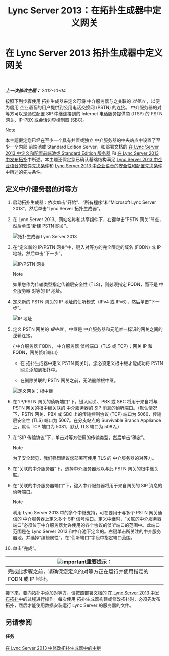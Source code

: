 ﻿---
title: Lync Server 2013：在拓扑生成器中定义网关
TOCTitle: 在拓扑生成器中定义网关
ms:assetid: 456e5a96-d9f6-42a6-862c-a69464391628
ms:mtpsurl: https://technet.microsoft.com/zh-cn/library/Gg425945(v=OCS.15)
ms:contentKeyID: 49312706
ms.date: 05/19/2016
mtps_version: v=OCS.15
ms.translationtype: HT
---

# 在 Lync Server 2013 拓扑生成器中定义网关

 

_**上一次修改主题：** 2012-10-04_

按照下列步骤使用 拓扑生成器来定义可将 中介服务器与之关联的 *对等方* ，以便为启用 企业语音的用户提供到公用电话交换网 (PSTN) 的连接。 中介服务器的对等方可以是通过配置 SIP 中继连接到的 Internet 电话服务提供商 (ITSP) 的 PSTN 网关、IP-PBX 或会话边界控制器 (SBC)。

> [!NOTE]  
> 本主题假定您已经在至少一个具有并置或独立 中介服务器的中央站点中设置了至少一个内部 前端池或 Standard Edition Server，如部署文档的 <a href="lync-server-2013-define-and-configure-a-front-end-pool-or-standard-edition-server.md">在 Lync Server 2013 中定义和配置前端池或 Standard Edition 服务器</a> 和 <a href="lync-server-2013-publish-the-topology.md">在 Lync Server 2013 中发布拓扑</a>中所述。本主题还假定您已确认基础结构满足 <a href="lync-server-2013-software-prerequisites-for-enterprise-voice.md">Lync Server 2013 中企业语音的软件先决条件</a>和 <a href="lync-server-2013-security-and-configuration-prerequisites-for-enterprise-voice.md">Lync Server 2013 中企业语音的安全性和配置先决条件</a>中所述的先决条件。



## 定义中介服务器的对等方

1.  启动拓扑生成器：依次单击“开始”、“所有程序”和“Microsoft Lync Server 2013”，然后单击“Lync Server 拓扑生成器”。

2.  在 Lync Server 2013、网站名称和共享组件下，右键单击“PSTN 网关”节点，然后单击“新建 PSTN 网关”。
    
    ![拓扑生成器 Lync Server 2013](images/Gg425945.d898c3c1-8798-4b74-8f02-b994ef3db4c1(OCS.15).png "拓扑生成器 Lync Server 2013")

3.  在“定义新的 IP/PSTN 网关”中，键入对等方的完全限定的域名 (FQDN) 或 IP 地址，然后单击“下一步”。
    
    ![IP/PSTN 网关](images/Gg425945.8017ba5e-41bc-48d4-97d9-fd306cd322b8(OCS.15).png "IP/PSTN 网关")
    
    > [!NOTE]  
    > 如果您作为传输类型指定传输层安全性 (TLS)，则必须指定 FQDN，而不是 中介服务器 对等的 IP 地址。
    


4.  定义新的 PSTN 网关的 IP 地址的侦听模式（IPv4 或 IPv6），然后单击“下一步”。
    
    ![IP 地址](images/Gg425945.c7fc0d12-adc8-45a7-aca1-b376e1d2fcec(OCS.15).png "IP 地址")

5.  定义 PSTN 网关的 *根中继* 。中继是 中介服务器和元组唯一标识的网关之间的逻辑连接。
    
    { 中介服务器 FQDN， 中介服务器 侦听端口（TLS 或 TCP）：网关 IP 和 FQDN，网关侦听端口}
    
      - 在 拓扑生成器中定义 PSTN 网关时，您必须定义根中继才能成功将 PSTN 网关添加到拓扑中。
    
      - 在删除关联的 PSTN 网关之前，无法删除根中继。
    
    ![定义网关：根中继](images/Gg425945.3b030757-eb35-4616-bb6b-74ee67507e3d(OCS.15).png "定义网关：根中继")

6.  在“IP/PSTN 网关的侦听端口”下，键入网关、PBX 或 SBC 将用于来自将与 PSTN 网关的根中继关联的 中介服务器的 SIP 消息的侦听端口。（默认情况下，PSTN 网关、PBX 或 SBC 上的传输控制协议 (TCP) 端口为 5066，传输层安全性 (TLS) 端口为 5067。在分支站点的 Survivable Branch Appliance 上，默认 TCP 端口为 5081，默认 TLS 端口为 5082。）

7.  在“SIP 传输协议”下，单击对等方使用的传输类型，然后单击“确定”。
    
    > [!NOTE]  
    > 为了安全起见，我们强烈建议您部署可使用 TLS 的 中介服务器的对等方。
    


8.  在“关联的中介服务器”下，选择中介服务器池以与此 PSTN 网关的根中继关联。

9.  在“关联的中介服务器端口”下，键入中介服务器将用于来自网关的 SIP 消息的侦听端口。
    
    > [!NOTE]  
    > 利用 Lync Server 2013 中的多个中继支持，可在要用于与多个 PSTN 网关通信的 中介服务器上定义多个 SIP 信号端口。定义中继时，“关联的中介服务器端口”必须位于中介服务器允许使用的各个协议的侦听端口的范围中。此端口范围是在 Lync Server 2013 和中介池下定义的。右键单击所关注的中介服务器池，并选择“编辑属性”。在“侦听端口”字段中指定端口范围。
    


10. 单击“完成”。

<table>
<thead>
<tr class="header">
<th><img src="images/Gg398794.important(OCS.15).gif" title="important" alt="important" />重要提示：</th>
</tr>
</thead>
<tbody>
<tr class="odd">
<td>完成此步骤之前，请确保您定义的对等方正在运行并使用指定的 FQDN 或 IP 地址。</td>
</tr>
</tbody>
</table>


接下来，要向拓扑中添加对等方，请按照部署文档的 [在 Lync Server 2013 中发布拓扑](lync-server-2013-publish-the-topology.md)中的过程进行操作。每次使用 拓扑生成器构建或修改拓扑时，必须先发布拓扑，然后才能使用数据安装运行 Lync Server 的服务器的文件。

## 另请参阅

#### 任务

[在 Lync Server 2013 中修改拓扑生成器中的中继](lync-server-2013-modify-a-trunk-in-topology-builder.md)

